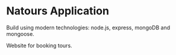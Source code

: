# Natours Application

Build using modern technologies: node.js, express, mongoDB and mongoose.

Website for booking tours.
